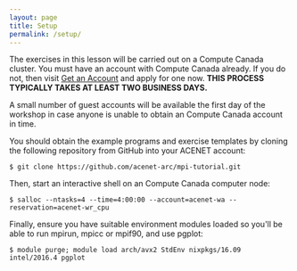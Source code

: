 ```yaml
---
layout: page
title: Setup
permalink: /setup/
---
```

The exercises in this lesson will be carried out on
a Compute Canada cluster. You must have an account with Compute Canada
already. If you do not, then visit
<a href="https://www.ace-net.ca/wiki/Get_an_Account">Get an Account</a>
and apply for one now. 
**THIS PROCESS TYPICALLY TAKES AT LEAST TWO BUSINESS DAYS.**

A small number of guest accounts will be available the first
day of the workshop in case anyone is unable to obtain an Compute Canada account
in time.

You should obtain the example programs and exercise templates by
cloning the following repository from GitHub into your ACENET account:

``` $ git clone https://github.com/acenet-arc/mpi-tutorial.git ```

Then, start an interactive shell on an Compute Canada computer node:

``` $ salloc --ntasks=4 --time=4:00:00 --account=acenet-wa --reservation=acenet-wr_cpu ```

Finally, ensure you have suitable environment modules loaded so you'll
be able to run mpirun, mpicc or mpif90, and use pgplot:

```$ module purge; module load arch/avx2 StdEnv nixpkgs/16.09  intel/2016.4 pgplot```
